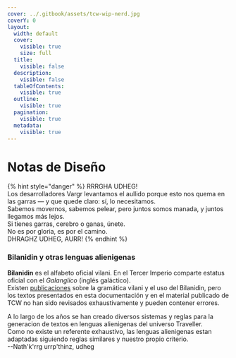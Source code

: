 ```yaml
---
cover: ../.gitbook/assets/tcw-wip-nerd.jpg
coverY: 0
layout:
  width: default
  cover:
    visible: true
    size: full
  title:
    visible: false
  description:
    visible: false
  tableOfContents:
    visible: true
  outline:
    visible: true
  pagination:
    visible: true
  metadata:
    visible: true
---
```


# Notas de Diseño

{% hint style="danger" %}
RRRGHA UDHEG!\
Los desarrolladores Vargr levantamos el aullido porque esto nos quema en las garras — y que quede claro: sí, lo necesitamos.\
Sabemos movernos, sabemos pelear, pero juntos somos manada, y juntos llegamos más lejos.\
Si tienes garras, cerebro o ganas, únete.\
No es por gloria, es por el camino.\
DHRAGHZ UDHEG, AURR!
{% endhint %}

### Bilanidin y otras lenguas alienigenas

**Bilanidin** es el alfabeto oficial vilani. En el Tercer Imperio comparte estatus oficial con el _Galanglico_ (inglés galáctico).\
Existen [publicaciones](https://wiki.travellerrpg.com/Vilani_Grammar_and_Glossary) sobre la gramática vilani y el uso del Bilanidin, pero los textos presentados en esta documentación y en el material publicado de TCW no han sido revisados exhaustivamente y pueden contener errores.

A lo largo de los años se han creado diversos sistemas y reglas para la generacion de textos en lenguas alienigenas del universo Traveller.\
Como no existe un referente exhaustivo, las lenguas alienigenas estan adaptadas siguiendo reglas similares y nuestro propio criterio.\
\--Nath'k'rrg urrp'thinz, udheg
